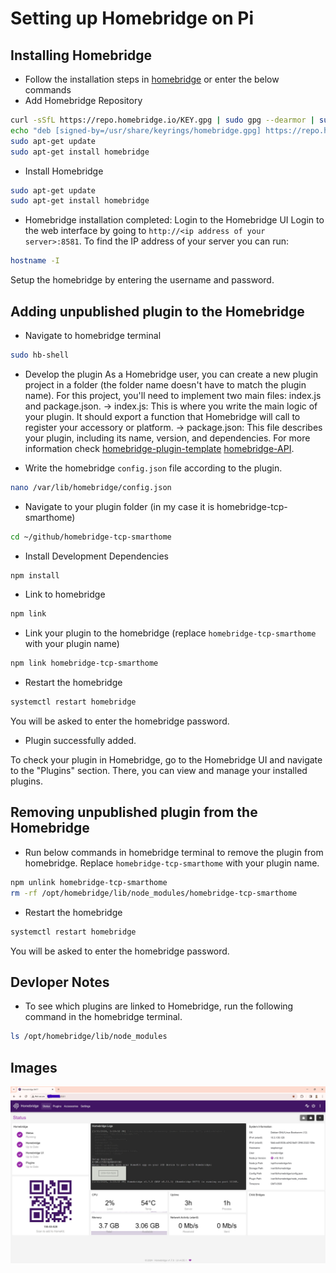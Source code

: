 # Setting up Homebridge on Pi

## Installing Homebridge
* Follow the installation steps in [homebridge](https://github.com/homebridge/homebridge/wiki/Install-Homebridge-on-Raspbian#installing-homebridge) or enter the below commands
* Add Homebridge Repository
```bash
curl -sSfL https://repo.homebridge.io/KEY.gpg | sudo gpg --dearmor | sudo tee /usr/share/keyrings/homebridge.gpg  > /dev/null
echo "deb [signed-by=/usr/share/keyrings/homebridge.gpg] https://repo.homebridge.io stable main" | sudo tee /etc/apt/sources.list.d/homebridge.list > /dev/null
sudo apt-get update
sudo apt-get install homebridge
```

* Install Homebridge
```bash
sudo apt-get update
sudo apt-get install homebridge
```

* Homebridge installation completed: Login to the Homebridge UI
Login to the web interface by going to `http://<ip address of your server>:8581`.
To find the IP address of your server you can run:
```bash
hostname -I
```
Setup the homebridge by entering the username and password.


## Adding unpublished plugin to the Homebridge
* Navigate to homebridge terminal
```bash
sudo hb-shell
```

* Develop the plugin
As a Homebridge user, you can create a new plugin project in a folder (the folder name doesn't have to match the plugin name). For this project, you'll need to implement two main files: index.js and package.json.
-> index.js: This is where you write the main logic of your plugin. It should export a function that Homebridge will call to register your accessory or platform.
-> package.json: This file describes your plugin, including its name, version, and dependencies.
For more information check [homebridge-plugin-template](https://github.com/homebridge/homebridge-plugin-template) [homebridge-API](https://developers.homebridge.io/).

* Write the homebridge `config.json` file according to the plugin.
 ```bash
nano /var/lib/homebridge/config.json
```

* Navigate to your plugin folder (in my case it is homebridge-tcp-smarthome)
 ```bash
cd ~/github/homebridge-tcp-smarthome
```

* Install Development Dependencies
```bash
npm install
```

* Link to homebridge
```bash
npm link
```

* Link your plugin to the homebridge (replace `homebridge-tcp-smarthome` with your plugin name)
```bash
npm link homebridge-tcp-smarthome
```

* Restart the homebridge
```bash
systemctl restart homebridge
```
You will be asked to enter the homebridge password.

* Plugin successfully added.

To check your plugin in Homebridge, go to the Homebridge UI and navigate to the "Plugins" section. There, you can view and manage your installed plugins.


## Removing unpublished plugin from the Homebridge
* Run below commands in homebridge terminal to remove the plugin from homebridge. Replace `homebridge-tcp-smarthome` with your plugin name.
```bash
npm unlink homebridge-tcp-smarthome
rm -rf /opt/homebridge/lib/node_modules/homebridge-tcp-smarthome
```
* Restart the homebridge
```bash
systemctl restart homebridge
```
You will be asked to enter the homebridge password.


## Devloper Notes
* To see which plugins are linked to Homebridge, run the following command in the homebridge terminal.
```bash
ls /opt/homebridge/lib/node_modules
```

## Images
![Homebridge](img/homebridge.jpg)
